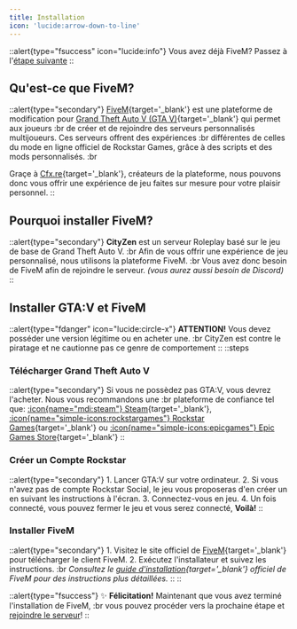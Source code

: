 ```yaml
---
title: Installation
icon: 'lucide:arrow-down-to-line'
---
```


::alert{type="fsuccess" icon="lucide:info"}
  Vous avez déjà FiveM? Passez à l'[étape suivante](/getting-started/connect)
::

## Qu'est-ce que FiveM?
::alert{type="secondary"}
  [FiveM](https://fivem.net){target='_blank'} est une plateforme de modification pour [Grand Theft Auto V (GTA V)](https://www.rockstargames.com/gta-v){target='_blank'} qui permet aux joueurs :br
  de créer et de rejoindre des serveurs personnalisés multijoueurs. Ces serveurs offrent des expériences :br
  différentes de celles du mode en ligne officiel de Rockstar Games, grâce à des scripts et des mods personnalisés. :br

  Graçe à [Cfx.re](https://cfx.re/){target='_blank'}, créateurs de la plateforme, nous pouvons donc vous offrir une expérience de jeu faites sur mesure pour votre plaisir personnel.
::

## Pourquoi installer FiveM?
::alert{type="secondary"}
  **CityZen** est un serveur Roleplay basé sur le jeu de base de Grand Theft Auto V. :br
  Afin de vous offrir une expérience de jeu personnalisé, nous utilisons la plateforme FiveM. :br
  Vous avez donc besoin de FiveM afin de rejoindre le serveur. *(vous aurez aussi besoin de Discord)*
::

## Installer GTA:V et FiveM
::alert{type="fdanger" icon="lucide:circle-x"}
  **ATTENTION!** Vous devez posséder une version légitime ou en acheter une. :br
  CityZen est contre le piratage et ne cautionne pas ce genre de comportement
::
::steps

  ### Télécharger Grand Theft Auto V
  ::alert{type="secondary"}
    Si vous ne possèdez pas GTA:V, vous devrez l'acheter. Nous vous recommandons une :br
    plateforme de confiance tel que: [:icon{name="mdi:steam"} Steam](https://steamcommunity.com){target='_blank'}, [:icon{name="simple-icons:rockstargames"} Rockstar Games](https://www.rockstargames.com/){target='_blank'} ou [:icon{name="simple-icons:epicgames"} Epic Games Store](https://www.epicgames.com){target='_blank'}
  ::

  <!-- ::alert{type="secondary"}
    *Image des boutons d'installation dépendant de la plateforme.*
    ::tabs
      ::div{label="Steam" icon="mdi:steam"}
      ![Bouton d'installation Steam](https://r2.fivemanage.com/images/ePjoIJaLoRkK.png)
      ::
      ::div{label="Epic Games Store" icon="simple-icons:epicgames"}
      ![Bouton d'installation Epic Games](https://r2.fivemanage.com/images/RQwfnZgHXUgr.png)
      ::
    ::
  :: -->

  ### Créer un Compte Rockstar
  ::alert{type="secondary"}
    1. Lancer GTA:V sur votre ordinateur.
    2. Si vous n'avez pas de compte Rockstar Social, le jeu vous proposeras d'en créer un en suivant les instructions à l'écran.
    3. Connectez-vous en jeu.
    4. Un fois connecté, vous pouvez fermer le jeu et vous serez connecté, **Voilà!**
  ::

  ### Installer FiveM
  ::alert{type="secondary"}
    1. Visitez le site officiel de [FiveM](https://fivem.net/){target='_blank'} pour télécharger le client FiveM.
    2. Exécutez l'installateur et suivez les instructions. :br
    *Consultez le [guide d'installation](https://support.cfx.re/hc/en-us/articles/360020992639-Installing-FiveM){target='_blank'} officiel de FiveM pour des instructions plus détaillées.*
  ::
::

::alert{type="fsuccess"}
  ✨ **Félicitation!** Maintenant que vous avez terminé l'installation de FiveM, :br
  vous pouvez procéder vers la prochaine étape et [rejoindre le serveur](/getting-started/connect)!
::
